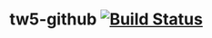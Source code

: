 # tw5-github [![Build Status](https://travis-ci.org/ustuehler/tw5-github.svg?branch=master)](https://travis-ci.org/ustuehler/tw5-github)
